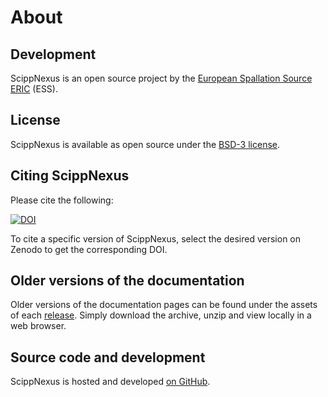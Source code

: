 # About

## Development

ScippNexus is an open source project by the [European Spallation Source ERIC](https://ess.eu/) (ESS).

## License

ScippNexus is available as open source under the [BSD-3 license](https://opensource.org/license/BSD-3-Clause).

## Citing ScippNexus

Please cite the following:

[![DOI](https://zenodo.org/badge/475453428.svg)](https://zenodo.org/doi/10.5281/zenodo.7408075)

To cite a specific version of ScippNexus, select the desired version on Zenodo to get the corresponding DOI.

## Older versions of the documentation

Older versions of the documentation pages can be found under the assets of each [release](https://github.com/scipp/scippnexus/releases).
Simply download the archive, unzip and view locally in a web browser.

## Source code and development

ScippNexus is hosted and developed [on GitHub](https://github.com/scipp/scippnexus).
